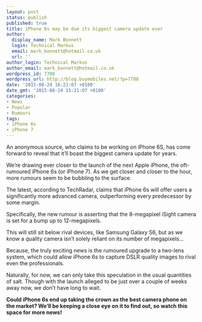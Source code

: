 ```yaml
---
layout: post
status: publish
published: true
title: iPhone 6s may be due its biggest camera update ever
author:
  display_name: Mark Bonnett
  login: Technical Markus
  email: mark_bonnett@hotmail.co.uk
  url: ''
author_login: Technical Markus
author_email: mark_bonnett@hotmail.co.uk
wordpress_id: 7708
wordpress_url: http://blog.buymobiles.net/?p=7708
date: '2015-08-24 16:21:07 +0100'
date_gmt: '2015-08-24 15:21:07 +0100'
categories:
- News
- Popular
- Rumours
tags:
- iPhone 6s
- iPhone 7
---
```

<p><span class="postStandFirst">An anonymous source, who claims to be working on iPhone 6S, has come forward to reveal that it&rsquo;ll boast the biggest camera update for years.</span></p>
<p>We&rsquo;re drawing ever closer to the launch of the next Apple iPhone, the oft-rumoured iPhone 6s (or iPhone 7). As we get closer and closer to the hour, more rumours seem to be bubbling to the surface.</p>
<p>The latest, according to TechRadar, claims that iPhone 6s will offer users a significantly more advanced camera, outperforming every predecessor by some margin.</p>
<p>Specifically, the new rumour is asserting that the 8-megapixel iSight camera is set for a bump up to 12-megapixels.</p>
<p>This will still sit below rival devices, like Samsung Galaxy S6, but as we know a quality camera isn&rsquo;t solely reliant on its number of megapixels&hellip;</p>
<p>Because, the truly exciting news is the rumoured upgrade to a two-lens system, which could allow iPhone 6s to capture DSLR quality images to rival even the professionals.</p>
<p>Naturally, for now, we can only take this speculation in the usual quantities of salt. Though with the launch alleged to be just over a couple of weeks away now, we don&rsquo;t have long to wait.</p>
<p><strong>Could iPhone 6s end up taking the crown as the best camera phone on the market? We&rsquo;ll be keeping a close eye on it to find out, so watch this space for more news!</strong></p>

